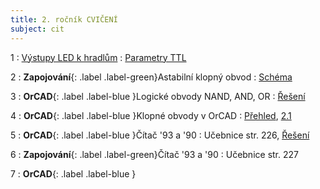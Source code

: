 ```yaml
---
title: 2. ročník CVIČENÍ
subject: cit
---
```


1
: [Výstupy LED k hradlům](http://lin3.local/~pauckova/vystupy.htm)
  : [Parametry TTL](http://lin3.local/~pauckova/parametry.htm)

2
: **Zapojování**{: .label .label-green}Astabilní klopný obvod
  : [Schéma](http://lin3.local/~pauckova/astabil.htm)

3
: **OrCAD**{: .label .label-blue }Logické obvody NAND, AND, OR
  : [Řešení](http://172.16.1.3/~katalog/ftp/SLIDES_ALL/CIT_2r/logik1.pdf)

4
: **OrCAD**{: .label .label-blue }Klopné obvody v OrCAD
  : [Přehled](http://voho.eu/wiki/klopny-obvod/), [2.1](#)

5
: **OrCAD**{: .label .label-blue }Čítač '93 a '90
  : Učebnice str. 226, [Řešení](http://172.16.1.3/~katalog/ftp/SLIDES_ALL/CIT_2r/logic3_tisk.pdf)

6
: **Zapojování**{: .label .label-green}Čítač '93 a '90
  : Učebnice str. 227

7
: **OrCAD**{: .label .label-blue }

<!--
6
: [Tracing, IntLists, & Recursion](#)
  : [2.1](#)
: **HW 1 due**{: .label .label-red }
-->

